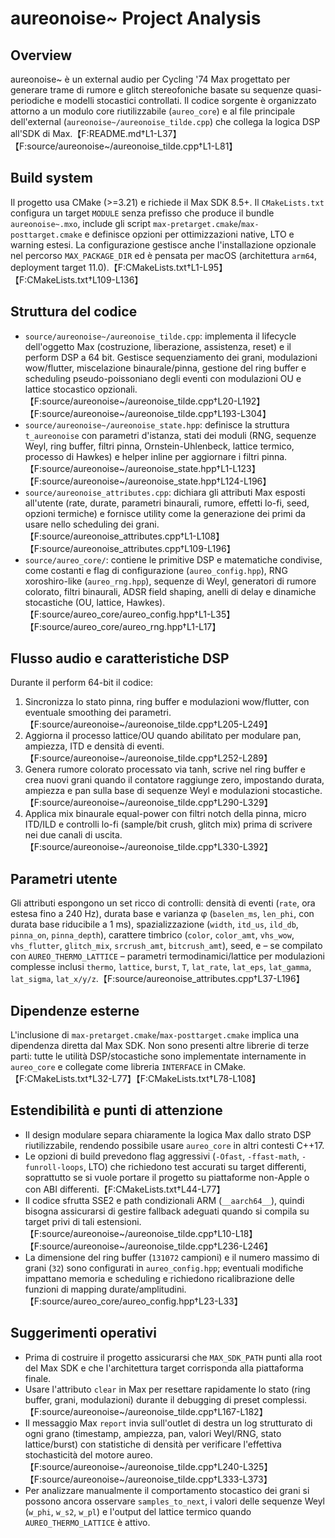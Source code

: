 # aureonoise~ Project Analysis

## Overview

aureonoise~ è un external audio per Cycling '74 Max progettato per generare trame di rumore e glitch stereofoniche basate su sequenze quasi-periodiche e modelli stocastici controllati. Il codice sorgente è organizzato attorno a un modulo core riutilizzabile (`aureo_core`) e al file principale dell'external (`aureonoise~/aureonoise_tilde.cpp`) che collega la logica DSP all'SDK di Max.【F:README.md†L1-L37】【F:source/aureonoise~/aureonoise_tilde.cpp†L1-L81】

## Build system

Il progetto usa CMake (>=3.21) e richiede il Max SDK 8.5+. Il `CMakeLists.txt` configura un target `MODULE` senza prefisso che produce il bundle `aureonoise~.mxo`, include gli script `max-pretarget.cmake`/`max-posttarget.cmake` e definisce opzioni per ottimizzazioni native, LTO e warning estesi. La configurazione gestisce anche l'installazione opzionale nel percorso `MAX_PACKAGE_DIR` ed è pensata per macOS (architettura `arm64`, deployment target 11.0).【F:CMakeLists.txt†L1-L95】【F:CMakeLists.txt†L109-L136】

## Struttura del codice

- `source/aureonoise~/aureonoise_tilde.cpp`: implementa il lifecycle dell'oggetto Max (costruzione, liberazione, assistenza, reset) e il perform DSP a 64 bit. Gestisce sequenziamento dei grani, modulazioni wow/flutter, miscelazione binaurale/pinna, gestione del ring buffer e scheduling pseudo-poissoniano degli eventi con modulazioni OU e lattice stocastico opzionali.【F:source/aureonoise~/aureonoise_tilde.cpp†L20-L192】【F:source/aureonoise~/aureonoise_tilde.cpp†L193-L304】
- `source/aureonoise~/aureonoise_state.hpp`: definisce la struttura `t_aureonoise` con parametri d'istanza, stati dei moduli (RNG, sequenze Weyl, ring buffer, filtri pinna, Ornstein-Uhlenbeck, lattice termico, processo di Hawkes) e helper inline per aggiornare i filtri pinna.【F:source/aureonoise~/aureonoise_state.hpp†L1-L123】【F:source/aureonoise~/aureonoise_state.hpp†L124-L196】
- `source/aureonoise_attributes.cpp`: dichiara gli attributi Max esposti all'utente (rate, durate, parametri binaurali, rumore, effetti lo-fi, seed, opzioni termiche) e fornisce utility come la generazione dei primi da usare nello scheduling dei grani.【F:source/aureonoise_attributes.cpp†L1-L108】【F:source/aureonoise_attributes.cpp†L109-L196】
- `source/aureo_core/`: contiene le primitive DSP e matematiche condivise, come costanti e flag di configurazione (`aureo_config.hpp`), RNG xoroshiro-like (`aureo_rng.hpp`), sequenze di Weyl, generatori di rumore colorato, filtri binaurali, ADSR field shaping, anelli di delay e dinamiche stocastiche (OU, lattice, Hawkes).【F:source/aureo_core/aureo_config.hpp†L1-L35】【F:source/aureo_core/aureo_rng.hpp†L1-L17】

## Flusso audio e caratteristiche DSP

Durante il perform 64-bit il codice:
1. Sincronizza lo stato pinna, ring buffer e modulazioni wow/flutter, con eventuale smoothing dei parametri.【F:source/aureonoise~/aureonoise_tilde.cpp†L205-L249】
2. Aggiorna il processo lattice/OU quando abilitato per modulare pan, ampiezza, ITD e densità di eventi.【F:source/aureonoise~/aureonoise_tilde.cpp†L252-L289】
3. Genera rumore colorato processato via tanh, scrive nel ring buffer e crea nuovi grani quando il contatore raggiunge zero, impostando durata, ampiezza e pan sulla base di sequenze Weyl e modulazioni stocastiche.【F:source/aureonoise~/aureonoise_tilde.cpp†L290-L329】
4. Applica mix binaurale equal-power con filtri notch della pinna, micro ITD/ILD e controlli lo-fi (sample/bit crush, glitch mix) prima di scrivere nei due canali di uscita.【F:source/aureonoise~/aureonoise_tilde.cpp†L330-L392】

## Parametri utente

Gli attributi espongono un set ricco di controlli: densità di eventi (`rate`, ora estesa fino a 240 Hz), durata base e varianza φ (`baselen_ms`, `len_phi`, con durata base riducibile a 1 ms), spazializzazione (`width`, `itd_us`, `ild_db`, `pinna_on`, `pinna_depth`), carattere timbrico (`color`, `color_amt`, `vhs_wow`, `vhs_flutter`, `glitch_mix`, `srcrush_amt`, `bitcrush_amt`), seed, e – se compilato con `AUREO_THERMO_LATTICE` – parametri termodinamici/lattice per modulazioni complesse inclusi `thermo`, `lattice`, `burst`, `T`, `lat_rate`, `lat_eps`, `lat_gamma`, `lat_sigma`, `lat_x/y/z`.【F:source/aureonoise_attributes.cpp†L37-L196】

## Dipendenze esterne

L'inclusione di `max-pretarget.cmake`/`max-posttarget.cmake` implica una dipendenza diretta dal Max SDK. Non sono presenti altre librerie di terze parti: tutte le utilità DSP/stocastiche sono implementate internamente in `aureo_core` e collegate come libreria `INTERFACE` in CMake.【F:CMakeLists.txt†L32-L77】【F:CMakeLists.txt†L78-L108】

## Estendibilità e punti di attenzione

- Il design modulare separa chiaramente la logica Max dallo strato DSP riutilizzabile, rendendo possibile usare `aureo_core` in altri contesti C++17.
- Le opzioni di build prevedono flag aggressivi (`-Ofast`, `-ffast-math`, `-funroll-loops`, LTO) che richiedono test accurati su target differenti, soprattutto se si vuole portare il progetto su piattaforme non-Apple o con ABI differenti.【F:CMakeLists.txt†L44-L77】
- Il codice sfrutta SSE2 e path condizionali ARM (`__aarch64__`), quindi bisogna assicurarsi di gestire fallback adeguati quando si compila su target privi di tali estensioni.【F:source/aureonoise~/aureonoise_tilde.cpp†L10-L18】【F:source/aureonoise~/aureonoise_tilde.cpp†L236-L246】
- La dimensione del ring buffer (`131072` campioni) e il numero massimo di grani (`32`) sono configurati in `aureo_config.hpp`; eventuali modifiche impattano memoria e scheduling e richiedono ricalibrazione delle funzioni di mapping durate/amplitudini.【F:source/aureo_core/aureo_config.hpp†L23-L33】

## Suggerimenti operativi

- Prima di costruire il progetto assicurarsi che `MAX_SDK_PATH` punti alla root del Max SDK e che l'architettura target corrisponda alla piattaforma finale.
- Usare l'attributo `clear` in Max per resettare rapidamente lo stato (ring buffer, grani, modulazioni) durante il debugging di preset complessi.【F:source/aureonoise~/aureonoise_tilde.cpp†L167-L182】
- Il messaggio Max `report` invia sull'outlet di destra un log strutturato di ogni grano (timestamp, ampiezza, pan, valori Weyl/RNG, stato lattice/burst) con statistiche di densità per verificare l'effettiva stochasticità del motore aureo.【F:source/aureonoise~/aureonoise_tilde.cpp†L240-L325】【F:source/aureonoise~/aureonoise_tilde.cpp†L333-L373】
- Per analizzare manualmente il comportamento stocastico dei grani si possono ancora osservare `samples_to_next`, i valori delle sequenze Weyl (`w_phi`, `w_s2`, `w_pl`) e l'output del lattice termico quando `AUREO_THERMO_LATTICE` è attivo.

